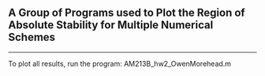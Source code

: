 ## A Group of Programs used to Plot the Region of Absolute Stability for Multiple Numerical Schemes ## 

-----------------------------------------------------------------------

To plot all results, run the program: AM213B_hw2_OwenMorehead.m
